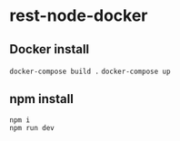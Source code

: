 # rest-node-docker

## Docker install
`docker-compose build .`
`docker-compose up`

## npm install
```
npm i
npm run dev
```
